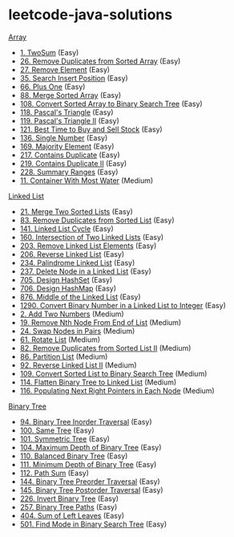 # leetcode-java-solutions

[Array](https://github.com/akshaym06/leetcode-java-solutions/tree/main/src/array)

- [1. TwoSum](https://github.com/akshaym06/leetcode-java-solutions/blob/main/src/array/TwoSum.java) (Easy)
- [26. Remove Duplicates from Sorted Array](https://github.com/akshaym06/leetcode-java-solutions/blob/main/src/array/RemoveDuplicatesFromSortedArray.java) (Easy)
- [27. Remove Element](https://github.com/akshaym06/leetcode-java-solutions/blob/main/src/array/RemoveElement.java) (Easy)
- [35. Search Insert Position](https://github.com/akshaym06/leetcode-java-solutions/blob/main/src/array/SearchInsertPosition.java) (Easy)
- [66. Plus One](https://github.com/akshaym06/leetcode-java-solutions/blob/main/src/array/PlusOne.java) (Easy)
- [88. Merge Sorted Array](https://github.com/akshaym06/leetcode-java-solutions/blob/main/src/array/MergeSortedArray.java) (Easy)
- [108. Convert Sorted Array to Binary Search Tree](https://github.com/akshaym06/leetcode-java-solutions/blob/main/src/array/SortedArrayToBST.java) (Easy)
- [118. Pascal's Triangle](https://github.com/akshaym06/leetcode-java-solutions/blob/main/src/array/PascalsTriangle.java) (Easy)
- [119. Pascal's Triangle II](https://github.com/akshaym06/leetcode-java-solutions/blob/main/src/array/PascalsTriangle2.java) (Easy)
- [121. Best Time to Buy and Sell Stock](https://github.com/akshaym06/leetcode-java-solutions/blob/main/src/array/BuyAndSellStocks.java) (Easy)
- [136. Single Number](https://github.com/akshaym06/leetcode-java-solutions/blob/main/src/array/SingleNumber.java) (Easy)
- [169. Majority Element](https://github.com/akshaym06/leetcode-java-solutions/blob/main/src/array/MajorityElement.java) (Easy)
- [217. Contains Duplicate](https://github.com/akshaym06/leetcode-java-solutions/blob/main/src/array/ContainsDuplicate.java) (Easy)
- [219. Contains Duplicate II](https://github.com/akshaym06/leetcode-java-solutions/blob/main/src/array/ContainsDuplicate2.java) (Easy)
- [228. Summary Ranges](https://github.com/akshaym06/leetcode-java-solutions/blob/main/src/array/SummaryRanges.java) (Easy)
- [11. Container With Most Water](https://github.com/akshaym06/leetcode-java-solutions/blob/main/src/array/ContainerWithMostWater.java) (Medium)

[Linked List](https://github.com/akshaym06/leetcode-java-solutions/tree/main/src/linkedlist)

- [21. Merge Two Sorted Lists](https://github.com/akshaym06/leetcode-java-solutions/blob/main/src/linkedlist/MergeTwoSortedLists.java) (Easy)
- [83. Remove Duplicates from Sorted List](https://github.com/akshaym06/leetcode-java-solutions/blob/main/src/linkedlist/RemoveDuplicates.java) (Easy)
- [141. Linked List Cycle](https://github.com/akshaym06/leetcode-java-solutions/blob/main/src/linkedlist/LinkedListCycle.java) (Easy)
- [160. Intersection of Two Linked Lists](https://github.com/akshaym06/leetcode-java-solutions/blob/main/src/linkedlist/Intersection.java) (Easy)
- [203. Remove Linked List Elements](https://github.com/akshaym06/leetcode-java-solutions/blob/main/src/linkedlist/RemoveElements.java) (Easy)
- [206. Reverse Linked List](https://github.com/akshaym06/leetcode-java-solutions/blob/main/src/linkedlist/ReverseLinkedList.java) (Easy)
- [234. Palindrome Linked List](https://github.com/akshaym06/leetcode-java-solutions/blob/main/src/linkedlist/Palindrome.java) (Easy)
- [237. Delete Node in a Linked List](https://github.com/akshaym06/leetcode-java-solutions/blob/main/src/linkedlist/DeleteNode.java) (Easy)
- [705. Design HashSet](https://github.com/akshaym06/leetcode-java-solutions/blob/main/src/linkedlist/MyHashSet.java) (Easy)
- [706. Design HashMap](https://github.com/akshaym06/leetcode-java-solutions/blob/main/src/linkedlist/MyHashMap.java) (Easy)
- [876. Middle of the Linked List](https://github.com/akshaym06/leetcode-java-solutions/blob/main/src/linkedlist/MiddleNode.java) (Easy)
- [1290. Convert Binary Number in a Linked List to Integer](https://github.com/akshaym06/leetcode-java-solutions/blob/main/src/linkedlist/BinaryToInteger.java) (Easy)
- [2. Add Two Numbers](https://github.com/akshaym06/leetcode-java-solutions/blob/main/src/linkedlist/AddTwoNumbers.java) (Medium)
- [19. Remove Nth Node From End of List](https://github.com/akshaym06/leetcode-java-solutions/blob/main/src/linkedlist/RemoveNthNodeFromEnd.java) (Medium)
- [24. Swap Nodes in Pairs](https://github.com/akshaym06/leetcode-java-solutions/blob/main/src/linkedlist/SwapNodesInPairs.java) (Medium)
- [61. Rotate List](https://github.com/akshaym06/leetcode-java-solutions/blob/main/src/linkedlist/RotateList.java) (Medium)
- [82. Remove Duplicates from Sorted List II](https://github.com/akshaym06/leetcode-java-solutions/blob/main/src/linkedlist/RemoveDuplicates2.java) (Medium)
- [86. Partition List](https://github.com/akshaym06/leetcode-java-solutions/blob/main/src/linkedlist/PartitionList.java) (Medium)
- [92. Reverse Linked List II](https://github.com/akshaym06/leetcode-java-solutions/blob/main/src/linkedlist/ReverseLinkedList2.java) (Medium)
- [109. Convert Sorted List to Binary Search Tree](https://github.com/akshaym06/leetcode-java-solutions/blob/main/src/linkedlist/ConvertListToBst.java) (Medium)
- [114. Flatten Binary Tree to Linked List](https://github.com/akshaym06/leetcode-java-solutions/blob/main/src/linkedlist/FlattenBinaryTreeToList.java) (Medium)
- [116. Populating Next Right Pointers in Each Node](https://github.com/akshaym06/leetcode-java-solutions/blob/main/src/linkedlist/PopulateNextRightPointer.java) (Medium)

[Binary Tree](https://github.com/akshaym06/leetcode-java-solutions/tree/main/src/binarytree)

- [94. Binary Tree Inorder Traversal](https://github.com/akshaym06/leetcode-java-solutions/blob/main/src/binarytree/InorderTraversal.java) (Easy)
- [100. Same Tree](https://github.com/akshaym06/leetcode-java-solutions/blob/main/src/binarytree/SameTree.java) (Easy)
- [101. Symmetric Tree](https://github.com/akshaym06/leetcode-java-solutions/blob/main/src/binarytree/SymmetricTree.java) (Easy)
- [104. Maximum Depth of Binary Tree](https://github.com/akshaym06/leetcode-java-solutions/blob/main/src/binarytree/MaxDepth.java) (Easy)
- [110. Balanced Binary Tree](https://github.com/akshaym06/leetcode-java-solutions/blob/main/src/binarytree/BalancedBinaryTree.java) (Easy)
- [111. Minimum Depth of Binary Tree](https://github.com/akshaym06/leetcode-java-solutions/blob/main/src/binarytree/MinimumDepth.java) (Easy)
- [112. Path Sum](https://github.com/akshaym06/leetcode-java-solutions/blob/main/src/binarytree/PathSum.java) (Easy)
- [144. Binary Tree Preorder Traversal](https://github.com/akshaym06/leetcode-java-solutions/blob/main/src/binarytree/PreorderTraversal.java) (Easy)
- [145. Binary Tree Postorder Traversal](https://github.com/akshaym06/leetcode-java-solutions/blob/main/src/binarytree/PostorderTraversal.java) (Easy)
- [226. Invert Binary Tree](https://github.com/akshaym06/leetcode-java-solutions/blob/main/src/binarytree/InvertBinaryTree.java) (Easy)
- [257. Binary Tree Paths](https://github.com/akshaym06/leetcode-java-solutions/blob/main/src/binarytree/TreePaths.java) (Easy)
- [404. Sum of Left Leaves](https://github.com/akshaym06/leetcode-java-solutions/blob/main/src/binarytree/LeftLeavesSum.java) (Easy)
- [501. Find Mode in Binary Search Tree](https://github.com/akshaym06/leetcode-java-solutions/blob/main/src/binarytree/FindModeInBST.java) (Easy)